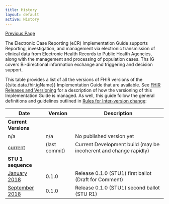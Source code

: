 ```yaml
---
title: History
layout: default
active: History
---
```


[Previous Page](Reportability_Response_Mappings.html)

The Electronic Case Reporting (eCR) Implementation Guide supports Reporting, investigation, and management via electronic transmission of clinical data from Electronic Health Records to Public Health Agencies, along with the management and processing of population cases. Ths IG covers Bi-directional information exchange and triggering and decision support.

This table provides a list of all the versions of FHIR versions of the {{site.data.fhir.igName}} Implementation Guide that are available. See [FHIR Releases and Versioning](http://build.fhir.org/versions.html#versions) for a description of how the versioning of this Implementation Guide is managed.  As well, this guide follow the general definitions and guidelines outlined in [Rules for Inter-version change](http://build.fhir.org/versions.html#change):

|Date|Version|Description|
|---|---|---|
|**Current Versions**|
|n/a|n/a|No published version yet|
|[current](http://build.fhir.org/ig/HL7/case-reporting/index.html)|(last commit)|Current Development build (may be incoherent and change rapidly)|
|**STU 1 sequence**|
|[January 2018](http://hl7.org/fhir/uv/ecr/2018Jan/index.html)|0.1.0| Release 0.1.0 (STU1) first ballot (Draft for Comment)|
|[September 2018](http://hl7.org/fhir/us/ecr/2018Sep/index.html)|0.1.0| Release 0.1.0 (STU1) second ballot (STU R1)|null